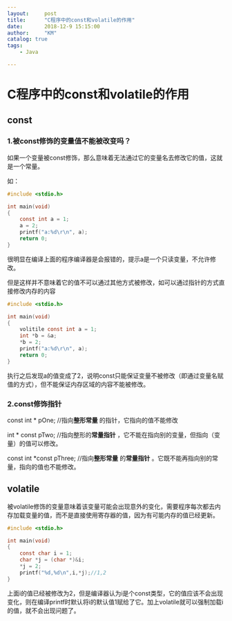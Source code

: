 ```yaml
---
layout:     post
title:      "C程序中的const和volatile的作用"
date:       2018-12-9 15:15:00
author:     "KM"
catalog: true
tags:
    - Java

---
```


# C程序中的const和volatile的作用

## const

### 1.被const修饰的变量值不能被改变吗？

如果一个变量被const修饰，那么意味着无法通过它的变量名去修改它的值，这就是一个常量。

如：

```c
#include <stdio.h>

int main(void)
{
    const int a = 1;
	a = 2;
    printf("a:%d\r\n", a);
    return 0;
}
```

很明显在编译上面的程序编译器是会报错的，提示a是一个只读变量，不允许修改。

但是这样并不意味着它的值不可以通过其他方式被修改，如可以通过指针的方式直接修改内存的内容

```c
#include <stdio.h>

int main(void)
{
    volitile const int a = 1;
	int *b = &a;
	*b = 2;
    printf("a:%d\r\n", a);
    return 0;
}
```

执行之后发现a的值变成了2，说明const只能保证变量不被修改（即通过变量名赋值的方式），但不能保证内存区域的内容不能被修改。

### 2.const修饰指针

const int * pOne;    //指向**整形常量** 的指针，它指向的值不能修改

int * const pTwo;    //指向整形的**常量指针** ，它不能在指向别的变量，但指向（变量）的值可以修改。 

const int *const pThree;  //指向**整形常量** 的**常量指针** 。它既不能再指向别的常量，指向的值也不能修改。

## volatile

被volatile修饰的变量意味着该变量可能会出现意外的变化，需要程序每次都去内存加载变量的值，而不是直接使用寄存器的值，因为有可能内存的值已经更新。

```c
#include <stdio.h>

int main(void)
{
    const char i = 1;
    char *j = (char *)&i;
    *j = 2; 
    printf("%d,%d\n",i,*j);//1,2
}
```

上面i的值已经被修改为2，但是编译器认为i是个const类型，它的值应该不会出现变化，则在编译printf时默认将i的默认值1赋给了它。加上volatile就可以强制加载i的值，就不会出现问题了。